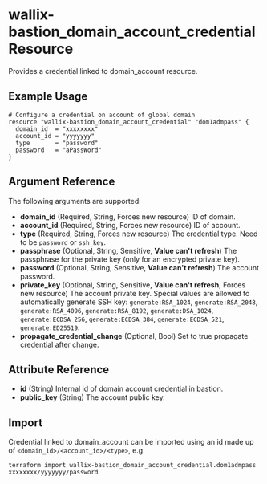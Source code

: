 # wallix-bastion_domain_account_credential Resource

Provides a credential linked to domain_account resource.

## Example Usage

```hcl
# Configure a credential on account of global domain
resource "wallix-bastion_domain_account_credential" "dom1admpass" {
  domain_id  = "xxxxxxxx"
  account_id = "yyyyyyy"
  type       = "password"
  password   = "aPassWord"
}
```

## Argument Reference

The following arguments are supported:

- **domain_id** (Required, String, Forces new resource)
  ID of domain.
- **account_id** (Required, String, Forces new resource)
  ID of account.
- **type** (Required, String, Forces new resource)
  The credential type.
  Need to be `password` or `ssh_key`.
- **passphrase** (Optional, String, Sensitive, **Value can't refresh**)
  The passphrase for the private key (only for an encrypted private key).
- **password** (Optional, String, Sensitive, **Value can't refresh**)
  The account password.
- **private_key** (Optional, String, Sensitive, **Value can't refresh**, Forces new resource)
  The account private key.
  Special values are allowed to automatically generate SSH key:
  `generate:RSA_1024`, `generate:RSA_2048`, `generate:RSA_4096`, `generate:RSA_8192`,
  `generate:DSA_1024`, `generate:ECDSA_256`, `generate:ECDSA_384`, `generate:ECDSA_521`, `generate:ED25519`.
- **propagate_credential_change** (Optional, Bool)
   Set to true propagate credential after change.

## Attribute Reference

- **id** (String)
  Internal id of domain account credential in bastion.
- **public_key** (String)
  The account public key.

## Import

Credential linked to domain_account can be imported using an id made up
of `<domain_id>/<account_id>/<type>`, e.g.

```shell
terraform import wallix-bastion_domain_account_credential.dom1admpass xxxxxxxx/yyyyyyy/password
```
